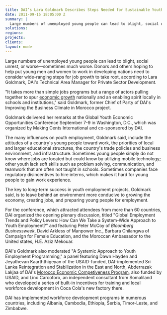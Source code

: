 ```yaml
---
title: DAI’s Lara Goldmark Describes Steps Needed for Sustainable Youth Employment
date: 2011-09-15 18:05:00 Z
summary: |
  Large numbers of unemployed young people can lead to blight, social unrest, or worse—sometimes much worse. Donors and others hoping to help put young men and women to work in developing nations need to consider wide-ranging steps for job growth to take root, according to Lara Goldmark, DAI's Technical Area Manager for Private Sector Development.
solutions:
regions:
projects:
clients:
layout: node
---
```

Large numbers of unemployed young people can lead to blight, social unrest, or worse—sometimes much worse. Donors and others hoping to help put young men and women to work in developing nations need to consider wide-ranging steps for job growth to take root, according to Lara Goldmark, DAI's Technical Area Manager for Private Sector Development.

"It takes more than simple jobs programs but a range of actors pulling together to spur [economic growth][1] nationally and an enabling spirit locally in schools and institutions," said Goldmark, former Chief of Party of DAI's Improving the Business Climate in Morocco project.

Goldmark delivered her remarks at the Global Youth Economic Opportunities Conference September 7-9 in Washington, D.C., which was organized by Making Cents International and co-sponsored by DAI.

The many influences on youth employment, Goldmark said, include the attitudes of a country's young people toward work, the priorities of local and larger educational structures, the country's trade policies and business environment, and infrastructure. Sometimes young people simply do not know where jobs are located but could know by utilizing mobile technology; other youth lack soft skills such as problem solving, communication, and teamwork that are often not taught in schools. Sometimes companies face regulatory disincentives to hire interns, which makes it hard for young people to gain work experience.

The key to long-term success in youth employment projects, Goldmark said, is to leave behind an environment more conducive to growing the economy, creating jobs, and preparing young people for employment.

For the conference, which attracted attendees from more than 60 countries, DAI organized the opening plenary discussion, titled "Global Employment Trends and Policy Levers: How Can We Take a System-Wide Approach to Youth Employment?" and featuring Peter McCoy of _Bloomberg Businessweek_, David Arkless of Manpower Inc., Barbara Chilangwa of Campaign for Female Education, and the Moroccan Ambassador to the United states, H.E. Aziz Mekouar.

DAI's Goldmark also moderated "A Systemic Approach to Youth Employment Programming," a panel featuring Dawn Hayden and Jeyathevan Kaarththigeyan of the USAID-funded, DAI-implemented Sri Lanka Reintegration and Stabilization in the East and North, Abderrazak Lakjaa of DAI's [Morocco Economic Competiveness Program][2], also funded by USAID, and Lino Carcoforo, an independent consultant from Somaliland who developed a series of built-in incentives for training and local workforce development in Coca Cola's  new factory there.

DAI has implemented workforce development programs in numerous countries, including Albania, Cambodia, Ethiopia, Serbia, Timor-Leste, and Zimbabwe.

[1]: /our-work/solutions/economic-growth
[2]: /our-work/projects/morocco-economic-competitiveness-project-mec
